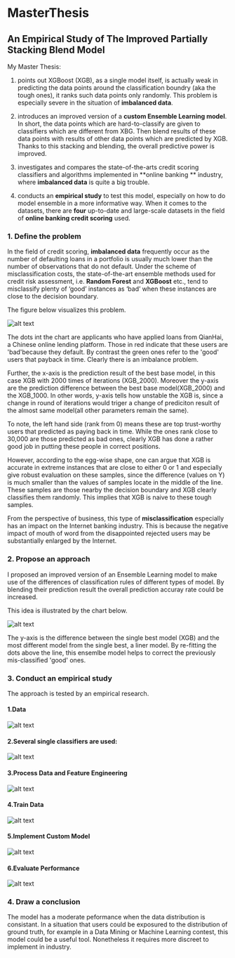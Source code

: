 # MasterThesis
## An Empirical Study of The Improved Partially Stacking Blend Model

My Master Thesis:  

1. points out XGBoost (XGB), as a single model itself, is actually weak in predicting the data points around the classification boundry (aka the tough ones), it ranks such data points only randomly. This problem is especially severe in the situation of **imbalanced data**.

2. introduces an improved version of a **custom Ensemble Learning model**. In short, the data points which are hard-to-classify are given to classifiers which are different from XBG. Then blend results of these data points with results of other data points which are predicted by XGB. Thanks to this stacking and blending, the overall predictive power is improved. 

3. investigates and compares the state-of-the-arts credit scoring classifiers and algorithms implemented in **online banking ** industry, where **imbalanced data** is quite a big trouble.

4. conducts an **empirical study** to test this model, especially on how to do model ensemble in a more informative way. When it comes to the datasets, there are **four** up-to-date and large-scale datasets in the field of **online banking credit scoring** used.    

### 1. Define the problem  

In the field of credit scoring, **imbalanced data** frequently occur as the number of
defaulting loans in a portfolio is usually much lower than the number of observations that
do not default. Under the scheme of misclassification costs, the state-of-the-art ensemble
methods used for credit risk assessment, i.e. **Random Forest** and **XGBoost** etc., tend to
misclassify plenty of ‘good’ instances as ‘bad’ when these instances are close to the
decision boundary. 

The figure below visualizes this problem.

![alt text](https://github.com/PengInGitHub/MasterThesis/blob/master/image/rank%20distribution.png)

The dots int the chart are applicants who have applied loans from QianHai, 
a Chinese online lending platform. Those in red indicate that these users are 'bad'because they default.
By contrast the green ones refer to the 'good' users that payback in time. Clearly there is an imbalance problem.  

Further, the x-axis is the prediction result of the best base model, in this case XGB with 2000 times of iterations (XGB_2000).
Moreover the y-axis are the prediction difference between the best base model(XGB_2000) and the XGB_1000. In other words,
y-axis tells how unstable the XGB is, since a change in round of iterations would triger a change of prediciton result of 
the almost same model(all other parameters remain the same).

To note, the left hand side (rank from 0) means these are top trust-worthy users that predicted as paying back in time. 
While the ones rank close to 30,000 are those predicted as bad ones, clearly XGB has done a rather good job in putting
these people in correct positions.  

However, according to the egg-wise shape, one can argue that
XGB is accurate in extreme instances that are close to either 0 or 1 and especially give
robust evaluation on these samples, since the difference (values on Y) is much smaller than
the values of samples locate in the middle of the line. These samples are those nearby the
decision boundary and XGB clearly classifies them randomly. This implies that XGB is
naive to these tough samples.

From the perspective of business, this type of **misclassification** especially has an impact on the Internet banking
industry. This is because the negative impact of mouth of word from the disappointed rejected
users may be substantially enlarged by the Internet.

### 2. Propose an approach

I proposed an improved version of an Ensemble Learning model to make use of the differences of classification rules
of different types of model. By blending their prediction result the overall prediction accuray rate could be increased.  

This idea is illustrated by the chart below.

![alt text](https://github.com/PengInGitHub/MasterThesis/blob/master/image/missclassification.png
)

The y-axis is the difference between the single best model (XGB) and the most different model
from the single best, a liner model. By re-fitting the dots above the line, this ensemlbe model helps to
correct the previously mis-classified 'good' ones.

### 3. Conduct an empirical study

The approach is tested by an empirical research.
#### 1.Data
![alt text](https://github.com/PengInGitHub/MasterThesis/blob/master/image/data.png)
  
#### 2.Several single classifiers are used:
![alt text](https://github.com/PengInGitHub/MasterThesis/blob/master/image/base%20models.png)
  
#### 3.Process Data and Feature Engineering
![alt text](https://github.com/PengInGitHub/MasterThesis/blob/master/image/process%20data.png)
  
#### 4.Train Data
![alt text](https://github.com/PengInGitHub/MasterThesis/blob/master/image/train%20data.png)
  
#### 5.Implement Custom Model
![alt text](https://github.com/PengInGitHub/MasterThesis/blob/master/image/implement%20custom%20model.png)
  
#### 6.Evaluate Performance
![alt text](https://github.com/PengInGitHub/MasterThesis/blob/master/image/test%20performance.png)

### 4. Draw a conclusion
The model has a moderate peformance when the data distribution is consistant. In a situation that users could be exposured to the distribution of ground truth, for example in a Data Mining or Machine Learning contest, this model could be a useful tool. Nonetheless it requires more discreet to implement in industry. 
